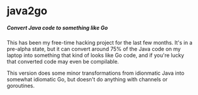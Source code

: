 java2go
=======

##### Convert Java code to something like Go

This has been my free-time hacking project for the last few months.  It's in
a pre-alpha state, but it can convert around 75% of the Java code on my
laptop into something that kind of looks like Go code, and if you're lucky
that converted code may even be compilable.

This version does some minor transformations from idionmatic Java into
somewhat idiomatic Go, but doesn't do anything with channels or goroutines.
